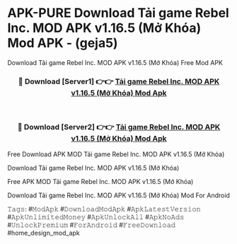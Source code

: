 # APK-PURE Download Tải game Rebel Inc. MOD APK v1.16.5 (Mở Khóa) Mod APK - (geja5)
Download Tải game Rebel Inc. MOD APK v1.16.5 (Mở Khóa) Free Mod APK

<div align="center">
<h3>🔴 Download [Server1] 👉👉 <a href="https://apk-comot.site?title=Tải_game_Rebel_Inc._MOD_APK_v1.16.5_(Mở_Khóa)">Tải game Rebel Inc. MOD APK v1.16.5 (Mở Khóa) Mod Apk</a></h3><br>

<h3>🔴 Download [Server2] 👉👉 <a href="https://apk-comot.site?title=Tải_game_Rebel_Inc._MOD_APK_v1.16.5_(Mở_Khóa)">Tải game Rebel Inc. MOD APK v1.16.5 (Mở Khóa) Mod Apk</a></h3>
</div>


Free Download APK MOD Tải game Rebel Inc. MOD APK v1.16.5 (Mở Khóa)

Download Tải game Rebel Inc. MOD APK v1.16.5 (Mở Khóa) 

Free APK MOD Tải game Rebel Inc. MOD APK v1.16.5 (Mở Khóa) 

Download Tải game Rebel Inc. MOD APK v1.16.5 (Mở Khóa) Mod For Android

𝚃𝚊𝚐𝚜: #𝙼𝚘𝚍𝙰𝚙𝚔 #𝙳𝚘𝚠𝚗𝚕𝚘𝚊𝚍𝙼𝚘𝚍𝙰𝚙𝚔 #𝙰𝚙𝚔𝙻𝚊𝚝𝚎𝚜𝚝𝚅𝚎𝚛𝚜𝚒𝚘𝚗 #𝙰𝚙𝚔𝚄𝚗𝚕𝚒𝚖𝚒𝚝𝚎𝚍𝙼𝚘𝚗𝚎𝚢 #𝙰𝚙𝚔𝚄𝚗𝚕𝚘𝚌𝚔𝙰𝚕𝚕 #𝙰𝚙𝚔𝙽𝚘𝙰𝚍𝚜 #𝚄𝚗𝚕𝚘𝚌𝚔𝙿𝚛𝚎𝚖𝚒𝚞𝚖 #𝙵𝚘𝚛𝙰𝚗𝚍𝚛𝚘𝚒𝚍 #𝙵𝚛𝚎𝚎𝙳𝚘𝚠𝚗𝚕𝚘𝚊𝚍 #home_design_mod_apk